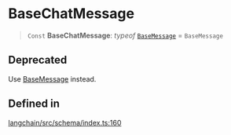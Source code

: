 BaseChatMessage
===============

> `Const` **BaseChatMessage**: _typeof_ [`BaseMessage`](/docs/api/schema/classes/BaseMessage) = `BaseMessage`

Deprecated[​](#deprecated "Direct link to Deprecated")
------------------------------------------------------

Use [BaseMessage](/docs/api/schema/classes/BaseMessage) instead.

Defined in[​](#defined-in "Direct link to Defined in")
------------------------------------------------------

[langchain/src/schema/index.ts:160](https://github.com/hwchase17/langchainjs/blob/46e1734/langchain/src/schema/index.ts#L160)